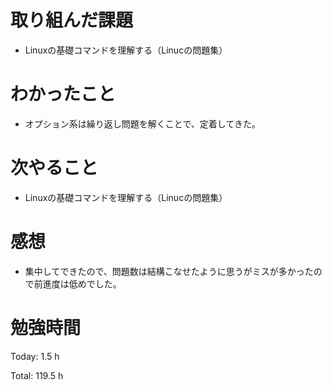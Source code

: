 # 取り組んだ課題
- Linuxの基礎コマンドを理解する（Linucの問題集）

# わかったこと
- オプション系は繰り返し問題を解くことで、定着してきた。
  
# 次やること
- Linuxの基礎コマンドを理解する（Linucの問題集）

# 感想
- 集中してできたので、問題数は結構こなせたように思うがミスが多かったので前進度は低めでした。

# 勉強時間
Today: 1.5 h

Total: 119.5 h
